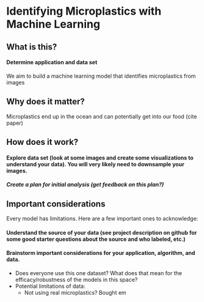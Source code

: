 # Identifying Microplastics with Machine Learning

## What is this?
#### Determine application and data set
We aim to build a machine learning model that identifies microplastics from images

## Why does it matter?
Microplastics end up in the ocean and can potentially get into our food
(cite paper)

## How does it work?
#### Explore data set (look at some images and create some visualizations to understand your data). You will very likely need to downsample your images.

##### Create a plan for initial analysis (get feedback on this plan?)

## Important considerations
Every model has limitations. Here are a few important ones to acknowledge:

#### Understand the source of your data (see project description on github for some good starter questions about the source and who labeled, etc.)

#### Brainstorm important considerations for your application, algorithm, and data.
- Does everyone use this one dataset? What does that mean for the efficacy/robustness of the models in this space?
- Potential limitations of data:
  - Not using real microplastics? Bought em
